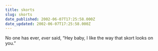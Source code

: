 ```yaml
---
title: skorts
slug: skorts
date_published: 2002-06-07T17:25:58.000Z
date_updated: 2002-06-07T17:25:58.000Z
---
```


No one has ever, *ever* said, “Hey baby, I like the way that skort looks on you.”
